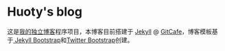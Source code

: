 Huoty's blog
==========

这是[我的独立博客](http://blog.konghy.cn/)程序项目，本博客目前搭建于 [Jekyll](http://jekyllrb.com) @ [GitCafe](https://gitcafe.com/konghy/konghy/tree/gitcafe-pages)，博客模板基于[ Jekyll Bootstrap](http://jekyllbootstrap.com)和[Twitter Bootstrap](http://twitter.github.com/bootstrap/)创建。